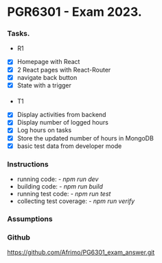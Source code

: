 # PGR6301 - Exam 2023.

### Tasks.
* R1
* [x] Homepage with React
* [x] 2 React pages with React-Router
* [x] navigate back button
* [x] State with a trigger

####
* T1
* [x] Display activities from backend
* [x] Display number of logged hours
* [x] Log hours on tasks
* [x] Store the updated number of hours in MongoDB
* [x] basic test data from developer mode

### Instructions
* running code: - _npm run dev_
* building code: - _npm run build_
* running test code: - _npm run test_
* collecting test coverage: - _npm run verify_

### Assumptions


### Github
https://github.com/Afrimo/PG6301_exam_answer.git